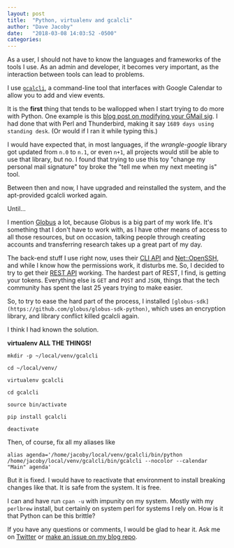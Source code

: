 ```yaml
---
layout: post
title:  "Python, virtualenv and gcalcli"
author: "Dave Jacoby"
date:   "2018-03-08 14:03:52 -0500"
categories:
---
```


As a user, I should not have to know the languages and frameworks of the tools I use. As an admin and developer, it becomes very important, as the interaction between tools can lead to problems.

I use [`gcalcli`](https://github.com/insanum/gcalcli), a command-line tool that interfaces with Google Calendar to allow you to add and view events.

It is the **first** thing that tends to be wallopped when I start trying to do more with Python. One example is this [blog post on modifying your GMail sig](http://wescpy.blogspot.com/2016/12/modifying-email-signatures-with-gmail.html). I had done that with Perl and Thunderbird, making it say `1689 days using standing desk`. (Or would if I ran it while typing this.)

I would have expected that, in most languages, if the _wrangle-google_ library got updated from `n.0` to `n.1`, or even `n+1`, all projects would still be able to use that library, but no. I found that trying to use this toy "change my personal mail signature" toy broke the "tell me when my next meeting is" tool.

Between then and now, I have upgraded and reinstalled the system, and the apt-provided gcalcli worked again.

Until...

I mention [Globus](https://globus.org/) a lot, because Globus is a big part of my work life. It's something that I don't have to work with, as I have other means of access to all those resources, but on occasion, talking people through creating accounts and transferring research takes up a great part of my day.

The back-end stuff I use right now, uses their [CLI API](https://docs.globus.org/faq/command-line-interface/) and [Net::OpenSSH](https://metacpan.org/pod/Net::OpenSSH), and while I know how the permissions work, it disturbs me. So, I decided to try to get their [REST API](https://docs.globus.org/api/auth/developer-guide/) working. The hardest part of REST, I find, is getting your tokens. Everything else is `GET` and `POST` and `JSON`, things that the tech community has spent the last 25 years trying to make easier.

So, to try to ease the hard part of the process, I installed `[globus-sdk](https://github.com/globus/globus-sdk-python)`, which uses an encryption library, and library conflict killed gcalcli again.

I think I had known the solution.

**virtualenv ALL THE THINGS!**

```
mkdir -p ~/local/venv/gcalcli

cd ~/local/venv/

virtualenv gcalcli

cd gcalcli

source bin/activate

pip install gcalcli

deactivate
```

Then, of course, fix all my aliases like

```
alias agenda='/home/jacoby/local/venv/gcalcli/bin/python /home/jacoby/local/venv/gcalcli/bin/gcalcli --nocolor --calendar "Main" agenda'
```

But it is fixed. I would have to reactivate that environment to install breaking changes like that. It is safe from the system. It is free.

I can and have run `cpan -u` with impunity on my system. Mostly with my `perlbrew` install, but certainly on system perl for systems I rely on. How is it that Python can be this brittle?

If you have any questions or comments, I would be glad to hear it. Ask me on [Twitter](https://twitter.com/jacobydave) or [make an issue on my blog repo](https://github.com/jacoby/jacoby.github.io).
